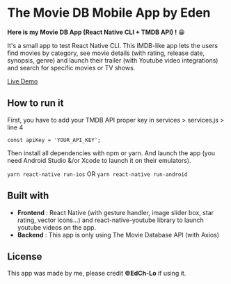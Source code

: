 # The Movie DB Mobile App by Eden

**Here is my Movie DB App (React Native CLI + TMDB API) !** 😁

It's a small app to test React Native CLI. This IMDB-like app lets the users find movies by category, see movie details (with rating, release date, synopsis, genre) and launch their trailer (with Youtube video integrations) and search for specific movies or TV shows.

[Live Demo](https://youtu.be/Kuq7CfI9ofc)

## How to run it

First, you have to add your TMDB API proper key in services > services.js > line 4

`const apiKey = 'YOUR_API_KEY';`

Then install all dependencies with npm or yarn. And launch the app (you need Android Studio &/or Xcode to launch it on their emulators).

`yarn react-native run-ios` OR `yarn react-native run-android`

## Built with

- **Frontend** : React Native (with gesture handler, image slider box, star rating, vector icons...) and react-native-youtube library to launch youtube videos on the app.
- **Backend** : This app is only using The Movie Database API (with Axios)

## License

This app was made by me, please credit **©EdCh-Lo** if using it.
